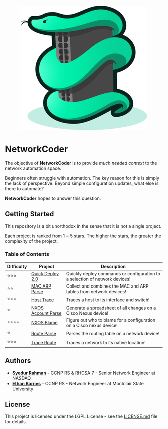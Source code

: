 <p align="center"><img src="images/logo.png" alt="NetworkCoderIcon" /></p>

# NetworkCoder

The objective of **NetworkCoder** is to provide *much needed context* to the network automation space.

Beginners often struggle with automation. The key reason for this is simply the lack of perspective. Beyond simple configuration updates, what else is there to automate?

**NetworkCoder** hopes to answer this question.

## Getting Started

This repository is a bit unorthodox in the sense that it is not a single project.

Each project is ranked from 1 ~ 5 stars. The higher the stars, the greater the complexity of the project.

### Table of Contents

| Difficulty               | Project                                           | Description                                                  |
| ------------------------ | ------------------------------------------------- | ------------------------------------------------------------ |
| :star::star::star:       | [Quick Deploy 2.0](projects/quick_deploy/)        | Quickly deploy commands or configuration to a selection of network devices! |
| :star::star:             | [MAC ARP Parse](projects/mac_arp_parse)           | Collect and combines the MAC and ARP tables from network devices! |
| :star::star::star:       | [Host Trace](projects/host_trace)                 | Traces a host to its interface and switch!                   |
| :star:                   | [NXOS Account Parse](projects/nxos_account_parse) | Generate a spreadsheet of all changes on a Cisco Nexus device! |
| :star::star::star::star: | [NXOS Blame](projects/nxos_blame)                 | Figure out who to blame for a configuration on a Cisco nexus device! |
| :star:                   | [Route Parse](projects/route_parse)               | Parses the routing table on a network device!                         |
| :star::star::star:       | [Trace Route](projects/trace_route)               | Traces a network to its native location!                        |

## Authors

* **[Syedur Rahman](https://github.com/syedur-rahman)** - CCNP RS & RHCSA 7 - Senior Network Engineer at NASDAQ
* **[Ethan Barnes](https://github.com/barnes-ethan)** - CCNP RS - Network Engineer at Montclair State University

## License

This project is licensed under the LGPL License - see the [LICENSE.md](LICENSE.md) file for details.
